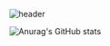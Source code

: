 ![header](https://capsule-render.vercel.app/api?type=rounded&color=FFD1DC&height=300&section=header&text=Soohee&fontSize=90)





![Anurag's GitHub stats](https://github-readme-stats.vercel.app/api?username=erika0915&show_icons=true&theme=github-readme-stats)

<!--
**erika0915/erika0915** is a ✨ _special_ ✨ repository because its `README.md` (this file) appears on your GitHub profile.

Here are some ideas to get you started:

- 🔭 I’m currently working on ...
- 🌱 I’m currently learning ...
- 👯 I’m looking to collaborate on ...
- 🤔 I’m looking for help with ...
- 💬 Ask me about ...
- 📫 How to reach me: ...
- 😄 Pronouns: ...
- ⚡ Fun fact: ...
-->

